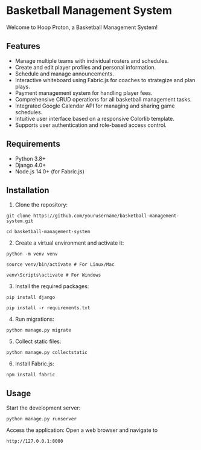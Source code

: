 # Basketball Management System

Welcome to Hoop Proton, a Basketball Management System!

## Features

- Manage multiple teams with individual rosters and schedules.
- Create and edit player profiles and personal information.
- Schedule and manage announcements.
- Interactive whiteboard using Fabric.js for coaches to strategize and plan plays.
- Payment management system for handling player fees.
- Comprehensive CRUD operations for all basketball management tasks.
- Integrated Google Calendar API for managing and sharing game schedules.
- Intuitive user interface based on a responsive Colorlib template.
- Supports user authentication and role-based access control.

## Requirements

- Python 3.8+
- Django 4.0+
- Node.js 14.0+ (for Fabric.js)

## Installation

1. Clone the repository:
```
git clone https://github.com/yourusername/basketball-management-system.git
```
```
cd basketball-management-system
```



2. Create a virtual environment and activate it:
```
python -m venv venv
```
```
source venv/bin/activate # For Linux/Mac
```
```
venv\Scripts\activate # For Windows
```

3. Install the required packages:
```
pip install django
```
```
pip install -r requirements.txt
```

4. Run migrations:
```
python manage.py migrate
```

5. Collect static files:
```
python manage.py collectstatic
```

6. Install Fabric.js:
```
npm install fabric
```
## Usage

Start the development server:
```
python manage.py runserver
```
Access the application:
Open a web browser and navigate to
```
http://127.0.0.1:8000
```
